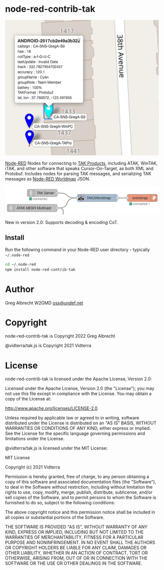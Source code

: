 node-red-contrib-tak
====================

![ATAK EUD in Worldmap](https://github.com/ampledata/node-red-contrib-tak/raw/main/docs/atak.png)

[Node-RED](https://www.nodered.org) Nodes for connecting to [TAK Products](https://tak.gov), including ATAK, WinTAK,
iTAK, and other software that speaks Cursor-On-Target, as both XML and Protobuf. Includes nodes for parsing TAK messages, 
and serializing TAK messages as [Node-RED Worldmap](https://github.com/dceejay/RedMap) JSON.

![TAK2Worldmap in a Node-RED Flow](https://github.com/ampledata/node-red-contrib-tak/raw/main/docs/flow.png)

New in version 2.0: Supports decoding & encoding CoT.

Install
-------

Run the following command in your Node-RED user directory - typically `~/.node-red`

```bash
cd ~/.node-red
npm install node-red-contrib-tak
```

# Author

Greg Albrecht W2GMD <oss@undef.net>


# Copyright

node-red-contrib-tak is Copyright 2022 Greg Albrecht

@vidterra/tak.js is Copyright 2021 Vidterra


# License

node-red-contrib-tak is licensed under the Apache License, Version 2.0:

Licensed under the Apache License, Version 2.0 (the "License");
you may not use this file except in compliance with the License.
You may obtain a copy of the License at:
    
  http://www.apache.org/licenses/LICENSE-2.0

Unless required by applicable law or agreed to in writing, software
distributed under the License is distributed on an "AS IS" BASIS,
WITHOUT WARRANTIES OR CONDITIONS OF ANY KIND, either express or implied.
See the License for the specific language governing permissions and
limitations under the License.

@vidterra/tak.js is licensed under the MIT License:

MIT License

Copyright (c) 2021 Vidterra

Permission is hereby granted, free of charge, to any person obtaining a copy
of this software and associated documentation files (the "Software"), to deal
in the Software without restriction, including without limitation the rights
to use, copy, modify, merge, publish, distribute, sublicense, and/or sell
copies of the Software, and to permit persons to whom the Software is
furnished to do so, subject to the following conditions:

The above copyright notice and this permission notice shall be included in all
copies or substantial portions of the Software.

THE SOFTWARE IS PROVIDED "AS IS", WITHOUT WARRANTY OF ANY KIND, EXPRESS OR
IMPLIED, INCLUDING BUT NOT LIMITED TO THE WARRANTIES OF MERCHANTABILITY,
FITNESS FOR A PARTICULAR PURPOSE AND NONINFRINGEMENT. IN NO EVENT SHALL THE
AUTHORS OR COPYRIGHT HOLDERS BE LIABLE FOR ANY CLAIM, DAMAGES OR OTHER
LIABILITY, WHETHER IN AN ACTION OF CONTRACT, TORT OR OTHERWISE, ARISING FROM,
OUT OF OR IN CONNECTION WITH THE SOFTWARE OR THE USE OR OTHER DEALINGS IN THE
SOFTWARE.